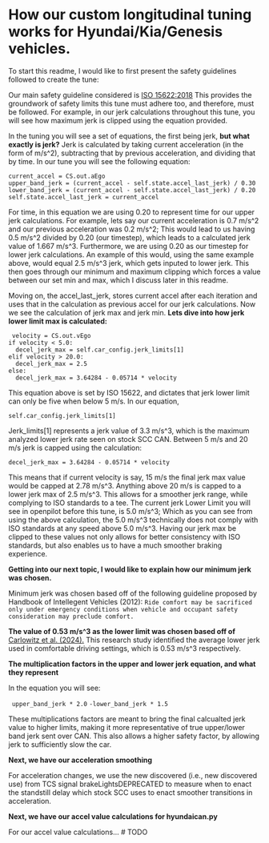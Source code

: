 
# **How our custom longitudinal tuning works for Hyundai/Kia/Genesis vehicles.**

To start this readme, I would like to first present the safety guidelines followed to create the tune:

Our main safety guideline considered is [ISO 15622:2018](https://www.iso.org/obp/ui/en/#iso:std:iso:15622:ed-3:v1:en)
This provides the groundwork of safety limits this tune must adhere too, and therefore, must be followed.
For example, in our jerk calculations throughout this tune, you will see how maximum jerk is clipped using the equation provided.

In the tuning you will see a set of equations, the first being jerk, **but what exactly is jerk?**
Jerk is calculated by taking current acceleration (in the form of m/s^2), subtracting that by previous acceleration, and
dividing that by time. In our tune you will see the following equation:

    current_accel = CS.out.aEgo
    upper_band_jerk = (current_accel - self.state.accel_last_jerk) / 0.30
    lower_band_jerk = (current_accel - self.state.accel_last_jerk) / 0.20
    self.state.accel_last_jerk = current_accel

For time, in this equation we are using 0.20 to represent time for our upper jerk calculations.
For example, lets say our current acceleration is 0.7 m/s^2 and our previous acceleration was 0.2 m/s^2; This would lead to us having 0.5 m/s^2 divided by
0.20 (our timestep), which leads to a calculated jerk value of 1.667 m/s^3. Furthermore, we are using 0.20 as our timestep for lower
jerk calculations. An example of this would, using the same example above, would equal 2.5 m/s^3 jerk, which gets inputed to lower jerk.
This then goes through our minimum and maximum clipping which forces a value between our set min and max, which I discuss later in this readme.

Moving on, the accel_last_jerk, stores current accel after each iteration and uses that in the calculation as previous accel for
our jerk calculations. Now we see the calculation of jerk max and jerk min. **Lets dive into how jerk lower limit max is calculated:**

     velocity = CS.out.vEgo
    if velocity < 5.0:
      decel_jerk_max = self.car_config.jerk_limits[1]
    elif velocity > 20.0:
      decel_jerk_max = 2.5
    else:
      decel_jerk_max = 3.64284 - 0.05714 * velocity

This equation above is set by ISO 15622, and dictates that jerk lower limit can only be five when below 5 m/s. In our equation,

    self.car_config.jerk_limits[1] 

Jerk_limits[1] represents a jerk value of 3.3 m/s^3, which is the maximum analyzed lower jerk rate seen on stock SCC CAN.
Between 5 m/s and 20 m/s jerk is capped using the calculation:

    decel_jerk_max = 3.64284 - 0.05714 * velocity

This means that if current velocity is say, 15 m/s the final jerk max value would be capped at 2.78 m/s^3.
Anything above 20 m/s is capped to a lower jerk max of 2.5 m/s^3. This allows for a smoother jerk range, while complying to ISO standards to a tee.
The current jerk Lower Limit you will see in openpilot before this tune, is 5.0 m/s^3; Which as you can see from using the above calculation,
the 5.0 m/s^3 technically does not comply with ISO standards at any speed above 5.0 m/s^3.
Having our jerk max be clipped to these values not only allows for better consistency with ISO standards, but also enables us to have a much smoother braking experience.

**Getting into our next topic, I would like to explain how our minimum jerk was chosen.**

Minimum jerk was chosen based off of the following guideline proposed by Handbook of Intellegent Vehicles (2012):
`Ride comfort may be sacrificed only under emergency conditions when vehicle and occupant safety consideration may preclude comfort.`

**The value of 0.53 m/s^3 as the lower limit was chosen based off of**
[Carlowitz et al. (2024).](https://www.researchgate.net/publication/382274551_User_evaluation_of_comfortable_deceleration_profiles_for_highly_automated_driving_Findings_from_a_test_track_study)
This research study identified the average lower jerk used in comfortable driving settings, which is 0.53 m/s^3 respectively.

**The multiplication factors in the upper and lower jerk equation, and what they represent**

In the equation you will see:

` upper_band_jerk * 2.0`  `-lower_band_jerk * 1.5`

These multiplications factors are meant to bring the final calcualted jerk value to higher limits, making it more
representative of true upper/lower band jerk sent over CAN. This also allows a higher safety factor, by allowing jerk to
sufficiently slow the car.

**Next, we have our acceleration smoothing**

For acceleration changes, we use the new discovered (i.e., new discovered use) from TCS signal
brakeLightsDEPRECATED to measure when to enact the standstill delay which stock SCC uses to enact smoother transitions in
acceleration.

**Next, we have our accel value calculations for hyundaican.py**

For our accel value calculations... # TODO 